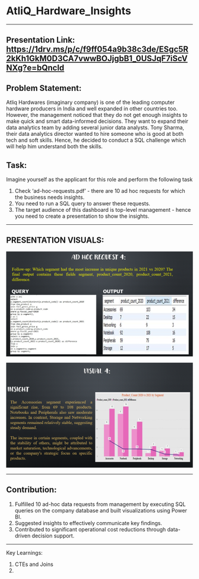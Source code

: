 # AtliQ_Hardware_Insights
---------------
Presentation Link: https://1drv.ms/p/c/f9ff054a9b38c3de/ESgc5R2kKh1GkM0D3CA7vwwBOJjgbB1_0USJqF7iScVNXg?e=bQncld
---------------------------------

Problem Statement:
----------------------------------
Atliq Hardwares (imaginary company) is one of the leading computer hardware producers in India and well expanded in other countries too.
However, the management noticed that they do not get enough insights to make quick and smart data-informed decisions. They want to expand their data analytics team by adding several junior data analysts. Tony Sharma, their data analytics director wanted to hire someone who is good at both tech and soft skills. Hence, he decided to conduct a SQL challenge which will help him understand both the skills.

Task:  
---------------------------------------
Imagine yourself as the applicant for this role and perform the following task

1.    Check ‘ad-hoc-requests.pdf’ - there are 10 ad hoc requests for which the business needs insights.
2.    You need to run a SQL query to answer these requests. 
3.    The target audience of this dashboard is top-level management - hence you need to create a presentation to show the insights.
----------------------------------------------------------
PRESENTATION VISUALS:
-------------------------------------------------------

![Alt text](https://github.com/KiranDatta16/AtliQ_Hardware_Insights/blob/d699535ea0e8fe1b4e002c432d84f884b75471a7/Screenshot%20(88).png)

![Alt text](https://github.com/KiranDatta16/AtliQ_Hardware_Insights/blob/61de1d4e098b8e932452fab86a17748de6aee0bd/Screenshot%20(89).png)

--------------------------------------------------------------------
Contribution:
--------------------------------------------------
1.  Fulfilled 10 ad-hoc data requests from management by executing SQL queries on the company database and built visualizations using Power BI.
2.  Suggested insights to effectively communicate key findings.
3.  Contributed to significant operational cost reductions through data-driven decision support.

----------------------------------------
Key Learnings:
1. CTEs and Joins
2. 

